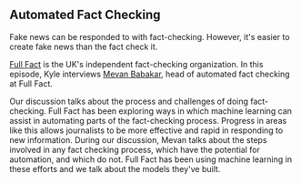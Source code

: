 ## Automated Fact Checking

Fake news can be responded to with fact-checking.  However, it's easier to create fake news than the fact check it.

[Full Fact](https://fullfact.org/) is the UK's independent fact-checking organization.  In this episode, Kyle interviews [Mevan Babakar](https://mevanbabakar.com/), head of automated fact checking at Full Fact.

Our discussion talks about the process and challenges of doing fact-checking.  Full Fact has been exploring ways in which machine learning can assist in automating parts of the fact-checking process.  Progress in areas like this allows journalists to be more effective and rapid in responding to new information.  During our discussion, Mevan talks about the steps involved in any fact checking process, which have the potential for automation, and which do not.  Full Fact has been using machine learning in these efforts and we talk about the models they've built.